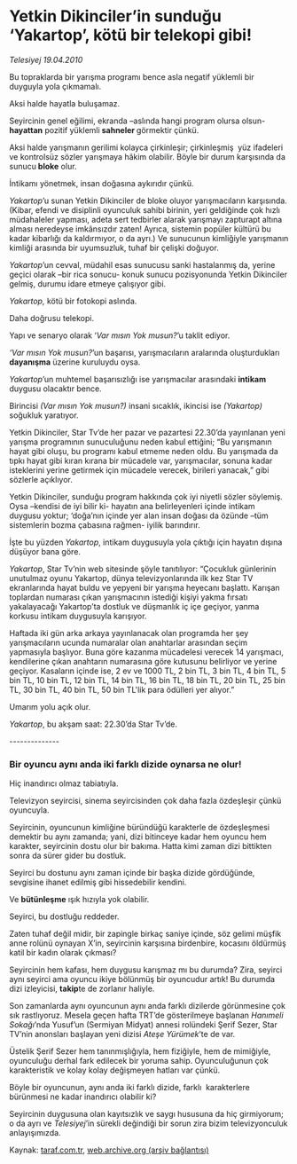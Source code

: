 # Yetkin Dikinciler’in sunduğu ‘Yakartop’, kötü bir telekopi gibi!

*Telesiyej  19.04.2010*

<div class="yazi"><p>Bu topraklarda bir yarışma programı bence asla negatif yüklemli bir duyguyla yola çıkmamalı. </p>
<p>Aksi halde hayatla buluşamaz. </p>
<p>Seyircinin genel eğilimi, ekranda –aslında hangi program olursa olsun-<b> hayattan</b> pozitif yüklemli<b> sahneler </b>görmektir çünkü. </p>
<p>Aksi halde yarışmanın gerilimi kolayca çirkinleşir; çirkinleşmiş  yüz ifadeleri ve kontrolsüz sözler yarışmaya hâkim olabilir. Böyle bir durum karşısında da sunucu<b> bloke</b> olur. </p>
<p>İntikamı yönetmek, insan doğasına aykırıdır çünkü. </p>
<p><i>Yakartop</i>’u sunan Yetkin Dikinciler de bloke oluyor yarışmacıların karşısında. (Kibar, efendi ve disiplinli oyunculuk sahibi birinin, yeri geldiğinde çok hızlı müdahaleler yapması, adeta sert tedbirler alarak yarışmayı zapturapt altına alması neredeyse imkânsızdır zaten! Ayrıca, sistemin popüler kültürü bu kadar kibarlığı da kaldırmıyor, o da ayrı.) Ve sunucunun kimliğiyle yarışmanın kimliği arasında bir uyumsuzluk, tuhaf bir çelişki doğuyor.</p>
<p><i>Yakartop</i>’un cevval, müdahil esas sunucusu sanki hastalanmış da, yerine geçici olarak –bir rica sonucu- konuk sunucu pozisyonunda Yetkin Dikinciler gelmiş, durumu idare etmeye çalışıyor gibi.</p>
<p><i>Yakartop,</i> kötü bir fotokopi aslında.</p>
<p>Daha doğrusu telekopi.</p>
<p>Yapı ve senaryo olarak ‘<i>Var mısın Yok musun?</i>’u taklit ediyor.</p>
<p><i>‘Var mısın Yok musun?</i>’un başarısı, yarışmacıların aralarında oluşturdukları <b>dayanışma</b> üzerine kuruluydu oysa.</p>
<p><i>Yakartop</i>’un muhtemel başarısızlığı ise yarışmacılar arasındaki <b>intikam </b>duygusu olacaktır bence.</p>
<p>Birincisi <i>(Var mısın Yok musun?)</i> insani sıcaklık, ikincisi ise <i>(Yakartop)</i> soğukluk yaratıyor.</p>
<p>Yetkin Dikinciler, Star Tv’de her pazar ve pazartesi 22.30’da yayınlanan yeni yarışma programının sunuculuğunu neden kabul ettiğini; “Bu yarışmanın hayat gibi oluşu, bu programı kabul etmeme neden oldu. Bu yarışmada da tıpkı hayat gibi kıran kırana bir mücadele var, yarışmacılar, sonuna kadar isteklerini yerine getirmek için mücadele verecek, birileri yanacak,” gibi sözlerle açıklıyor.</p>
<p>Yetkin Dikinciler, sunduğu program hakkında çok iyi niyetli sözler söylemiş. Oysa –kendisi de iyi bilir ki- hayatın ana belirleyenleri içinde intikam duygusu yoktur; ‘doğa’nın içinde yer alan insan doğası da özünde –tüm sistemlerin bozma çabasına rağmen- iyilik barındırır. </p>
<p>İşte bu yüzden <i>Yakartop</i>, intikam duygusuyla yola çıktığı için hayatın dışına düşüyor bana göre.</p>
<p><i>Yakartop</i>, Star Tv’nin web sitesinde şöyle tanıtılıyor: “Çocukluk günlerinin unutulmaz oyunu Yakartop, dünya televizyonlarında ilk kez Star TV ekranlarında hayat buldu ve yepyeni bir yarışma heyecanı başlattı. Karışan toplardan numarası çıkan yarışmacının istediği kişiyi yakma fırsatı yakalayacağı Yakartop’ta dostluk ve düşmanlık iç içe geçiyor, yanma korkusu intikam duygusuyla karışıyor.</p>
<p>Haftada iki gün arka arkaya yayınlanacak olan programda her şey yarışmacıların ucunda numaralar olan anahtarlar arasından seçim yapmasıyla başlıyor. Buna göre kazanma mücadelesi verecek 14 yarışmacı, kendilerine çıkan anahtarın numarasına göre kutusunu belirliyor ve yerine geçiyor. Kasaların içinde ise, 2 ev ve 1000 TL, 2 bin TL, 3 bin TL, 4 bin TL, 5 bin TL, 10 bin TL, 12 bin TL, 14 bin TL, 16 bin TL, 18 bin TL, 20 bin TL, 25 bin TL, 30 bin TL, 40 bin TL, 50 bin TL'lik para ödülleri yer alıyor.”</p>
<p>Umarım yolu açık olur.</p>
<p><i>Yakartop</i>, bu akşam saat: 22.30’da Star Tv’de.</p>
<p>--------------</p>
<h3>Bir oyuncu aynı anda iki farklı dizide oynarsa ne olur!</h3>
<p>Hiç inandırıcı olmaz tabiatıyla.</p>
<p>Televizyon seyircisi, sinema seyircisinden çok daha fazla özdeşleşir çünkü oyuncuyla. </p>
<p>Seyircinin, oyuncunun kimliğine büründüğü karakterle de özdeşleşmesi demektir bu aynı zamanda; yani, dizi bitinceye kadar hem oyuncu hem karakter, seyircinin dostu olur bir bakıma. Hatta kimi zaman dizi bittikten sonra da sürer gider bu dostluk.</p>
<p>Seyirci bu dostunu aynı zaman içinde bir başka dizide gördüğünde, sevgisine ihanet edilmiş gibi hissedebilir kendini. </p>
<p>Ve <b>bütünleşme</b> ışık hızıyla yok olabilir. </p>
<p>Seyirci, bu dostluğu reddeder.</p>
<p>Zaten tuhaf değil midir, bir zapingle birkaç saniye içinde, söz gelimi müşfik anne rolünü oynayan X’in, seyircinin karşısına birdenbire, kocasını öldürmüş katil bir kadın olarak çıkması?</p>
<p>Seyircinin hem kafası, hem duygusu karışmaz mı bu durumda? Zira, seyirci aynı seyirci ama oyuncu ikiye bölünmüş bir oyuncudur artık! Bu durumda dizi izleyicisi, <b>takip</b>te de zorlanır haliyle.</p>
<p>Son zamanlarda aynı oyuncunun aynı anda farklı dizilerde görünmesine çok sık rastlıyoruz. Mesela geçen hafta TRT’de gösterilmeye başlanan <i>Hanımeli Sokağı</i>’nda Yusuf’un (Sermiyan Midyat) annesi rolündeki Şerif Sezer, Star TV’nin anonsları başlayan yeni dizisi <i>Ateşe Yürümek</i>’te de var.</p>
<p>Üstelik Şerif Sezer hem tanınmışlığıyla, hem fiziğiyle, hem de mimiğiyle, oyunculuğu derhal fark edilecek bir yoruma sahip. Oyunculuğunun çok karakteristik ve kolay kolay değişmeyen hatları var çünkü.</p>
<p>Böyle bir oyuncunun, aynı anda iki farklı dizide, farklı  karakterlere bürünmesi ne kadar inandırıcı olabilir ki?</p>
<p>Seyircinin duygusuna olan kayıtsızlık ve saygı hususuna da hiç girmiyorum; o da ayrı ve <i>Telesiyej</i>’in sürekli değindiği bir sorun zira bizim televizyonculuk anlayışımızda.</p></div>

Kaynak: [taraf.com.tr](http://www.taraf.com.tr:80/telesiyej/makale-yetkin-dikincilerin-sundugu-yakartop-kotu-bir.htm), [web.archive.org (arşiv bağlantısı)](http://web.archive.org/web/20100509064727/http://www.taraf.com.tr:80/telesiyej/makale-yetkin-dikincilerin-sundugu-yakartop-kotu-bir.htm)
